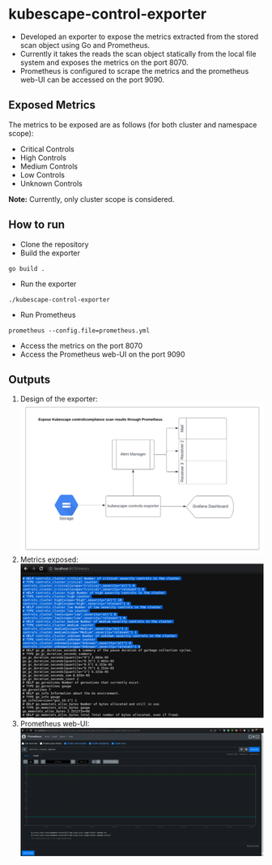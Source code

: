 # kubescape-control-exporter

- Developed an exporter to expose the metrics extracted from the stored scan object using Go and Prometheus.
- Currently it takes the reads the scan object statically from the local file system and exposes the metrics on the port 8070.
- Prometheus is configured to scrape the metrics and the prometheus web-UI can be accessed on the port 9090.

## Exposed Metrics 
The metrics to be exposed are as follows (for both cluster and namespace scope):
- Critical Controls
- High Controls
- Medium Controls
- Low Controls
- Unknown Controls

**Note:** Currently, only cluster scope is considered.

## How to run
- Clone the repository
- Build the exporter
```
go build .
```
- Run the exporter
```
./kubescape-control-exporter
```
- Run Prometheus
```
prometheus --config.file=prometheus.yml
```
- Access the metrics on the port 8070
- Access the Prometheus web-UI on the port 9090

## Outputs
1. Design of the exporter:
![design](./images/Kubescape-controls-exporter.png)
2. Metrics exposed:
![metrics](./images/metrics.png)
3. Prometheus web-UI:
![prometheus](./images/prometheus.png)



